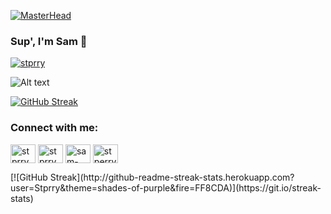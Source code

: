 [![MasterHead](https://imgur.com/a/Lhxr1qI)](https://github.com/Stprry/Stprry/main/README.md)
### Sup', I'm Sam 🍺


<p align="left"> <a href="https://twitter.com/stprry" target="blank"><img src="https://img.shields.io/twitter/follow/stprry?logo=twitter&style=for-the-badge" alt="stprry" /></a> </p>

![Alt text](https://spotify-recently-played-readme.vercel.app/api?user=1112659324)

[![GitHub Streak](http://github-readme-streak-stats.herokuapp.com?user=Stprry&theme=shades-of-purple&hide_border=true&fire=00F1FF&background=9B00E8&stroke=00F1FF&currStreakLabel=FF019A&ring=FF019A&border=00F1FF&sideLabels=FF30E6&currStreakNum=00F1FF&dates=00F1FF)](https://git.io/streak-stats)

<h3 align="left">Connect with me:</h3>
<p align="left">
<a href="https://dev.to/stprry" target="blank"><img align="center" src="https://cdn.jsdelivr.net/npm/simple-icons@3.0.1/icons/dev-dot-to.svg" alt="stprry" height="30" width="40" /></a>
<a href="https://twitter.com/stprry" target="blank"><img align="center" src="https://raw.githubusercontent.com/rahuldkjain/github-profile-readme-generator/master/src/images/icons/Social/twitter.svg" alt="stprry" height="30" width="40" /></a>
<a href="https://linkedin.com/in/sam-perry-1b4493162" target="blank"><img align="center" src="https://raw.githubusercontent.com/rahuldkjain/github-profile-readme-generator/master/src/images/icons/Social/linked-in-alt.svg" alt="sam-perry-1b4493162" height="30" width="40" /></a>
<a href="https://instagram.com/stperry96" target="blank"><img align="center" src="https://raw.githubusercontent.com/rahuldkjain/github-profile-readme-generator/master/src/images/icons/Social/instagram.svg" alt="stperry96" height="30" width="40" /></a>
</p>
[![GitHub Streak](http://github-readme-streak-stats.herokuapp.com?user=Stprry&theme=shades-of-purple&fire=FF8CDA)](https://git.io/streak-stats)
<!--
**Stprry/Stprry** is a ✨ _special_ ✨ repository because its `README.md` (this file) appears on your GitHub profile.

Here are some ideas to get you started:

- 🔭 I’m currently working on ...
- 🌱 I’m currently learning ...
- 👯 I’m looking to collaborate on ...
- 🤔 I’m looking for help with ...
- 💬 Ask me about ...
- 📫 How to reach me: ...
- 😄 Pronouns: ...
- ⚡ Fun fact: ...
-->
